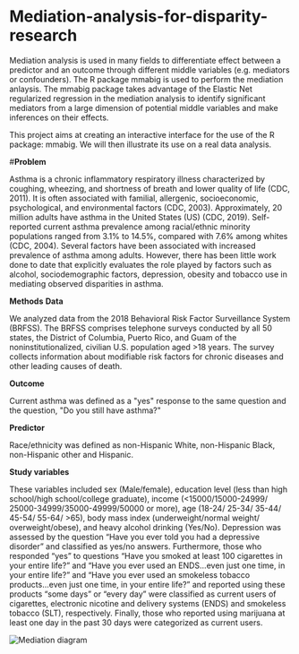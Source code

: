 # Mediation-analysis-for-disparity-research

Mediation analysis is used in many fields to differentiate effect between a predictor and an outcome through different middle variables (e.g. mediators or confounders). The R package mmabig is used to perform the mediation anlaysis. The mmabig package takes advantage of the Elastic Net regularized regression in the mediation analysis to identify significant mediators from a large dimension of potential middle variables and make inferences on their effects.

This  project aims at creating an interactive interface for the use of the R package: mmabig. We will then illustrate its use on a real data analysis.


#**Problem** 


Asthma is a chronic inflammatory respiratory illness characterized by coughing, wheezing, and shortness of breath and lower quality of life (CDC, 2011). It is often associated with familial, allergenic, socioeconomic, psychological, and environmental factors (CDC, 2003). Approximately, 20 million adults have asthma in the United States (US) (CDC, 2019). Self-reported current asthma prevalence among racial/ethnic minority populations ranged from 3.1% to 14.5%, compared with 7.6% among whites (CDC, 2004). Several factors have been associated with increased prevalence of asthma among adults. However, there has been little work done to date that explicitly evaluates the role played by factors such as alcohol, sociodemographic factors, depression, obesity and tobacco use in mediating observed disparities in asthma.

**Methods**
**Data**

We analyzed data from the 2018 Behavioral Risk Factor Surveillance System (BRFSS). The BRFSS comprises telephone surveys conducted by all 50 states, the District of Columbia, Puerto Rico, and Guam of the noninstitutionalized, civilian U.S. population aged >18 years. The survey collects information about modifiable risk factors for chronic diseases and other leading causes of death. 

**Outcome**

Current asthma was defined as a "yes" response to the same question and the question, "Do you still have asthma?"

**Predictor**

Race/ethnicity was defined as non-Hispanic White, non-Hispanic Black, non-Hispanic other and Hispanic.

**Study variables**

These variables included sex (Male/female), education level (less than high school/high school/college graduate), income (<15000/15000-24999/ 25000-34999/35000-49999/50000 or more), age (18-24/ 25-34/ 35-44/ 45-54/ 55-64/ >65), body mass index (underweight/normal weight/ overweight/obese), and heavy alcohol drinking (Yes/No). Depression was assessed by the question “Have you ever told you had a depressive disorder” and classified as yes/no answers. Furthermore, those who responded “yes” to questions “Have you smoked at least 100 cigarettes in your entire life?” and “Have you ever used an ENDS…even just one time, in your entire life?” and “Have you ever used an smokeless tobacco products…even just one time, in your entire life?” and reported using these products “some days” or “every day” were classified as current users of cigarettes, electronic nicotine and delivery systems (ENDS) and smokeless tobacco (SLT), respectively. Finally, those who reported using marijuana at least one day in the past 30 days were categorized as current users.

![Mediation diagram](https://user-images.githubusercontent.com/86035332/123138570-2e42b680-d423-11eb-9042-b10073ae55dd.png)
